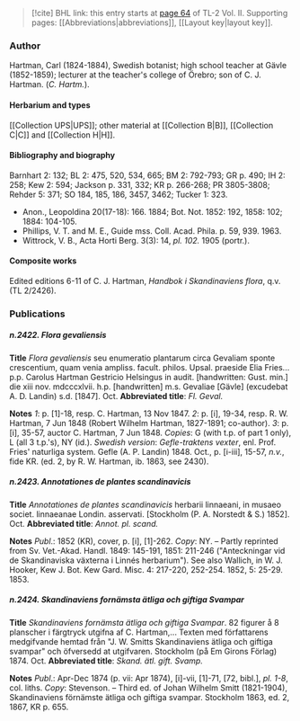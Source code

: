 > [!cite] BHL link: this entry starts at [page 64](https://www.biodiversitylibrary.org/item/103253#page/90/mode/1up) of TL-2 Vol. II.
> Supporting pages: [[Abbreviations|abbreviations]], [[Layout key|layout key]].

### Author

Hartman, Carl (1824-1884), Swedish botanist; high school teacher at Gävle (1852-1859); lecturer at the teacher's college of Örebro; son of C. J. Hartman. (*C. Hartm.*).

#### Herbarium and types

[[Collection UPS|UPS]]; other material at [[Collection B|B]], [[Collection C|C]] and [[Collection H|H]].

#### Bibliography and biography

Barnhart 2: 132; BL 2: 475, 520, 534, 665; BM 2: 792-793; GR p. 490; IH 2: 258; Kew 2: 594; Jackson p. 331, 332; KR p. 266-268; PR 3805-3808; Rehder 5: 371; SO 184, 185, 186, 3457, 3462; Tucker 1: 323.
- Anon., Leopoldina 20(17-18): 166. 1884; Bot. Not. 1852: 192, 1858: 102; 1884: 104-105.
- Phillips, V. T. and M. E., Guide mss. Coll. Acad. Phila. p. 59, 939. 1963.
- Wittrock, V. B., Acta Horti Berg. 3(3): 14, *pl. 102.* 1905 (portr.).

#### Composite works

Edited editions 6-11 of C. J. Hartman, *Handbok i Skandinaviens flora*, q.v. (TL 2/2426).

### Publications

##### n.2422. Flora gevaliensis

**Title**
*Flora gevaliensis* seu enumeratio plantarum circa Gevaliam sponte crescentium, quam venia ampliss. facult. philos. Upsal. praeside Elia Fries... p.p. Carolus Hartman Gestricio Helsingus in audit. \[handwritten: Gust. min.\] die xiii nov. mdcccxlvii. h.p. \[handwritten\] m.s. Gevaliae \[Gävle\] (excudebat A. D. Landin) s.d. \[1847\]. Oct.
**Abbreviated title**: *Fl. Geval.*

**Notes**
*1*: p. \[1\]-18, resp. C. Hartman, 13 Nov 1847.
*2*: p. \[i\], 19-34, resp. R. W. Hartman, 7 Jun 1848 (Robert Wilhelm Hartman, 1827-1891; co-author).
*3*: p. \[i\], 35-57, auctor C. Hartman, 7 Jun 1848.
*Copies*: G (with t.p. of part 1 only), L (all 3 t.p.'s), NY (id.).
*Swedish version*: *Gefle-traktens vexter*, enl. Prof. Fries' naturliga system. Gefle (A. P. Landin) 1848. Oct., p. \[i-iii\], 15-57, *n.v.*, fide KR. (ed. 2, by R. W. Hartman, ib. 1863, see 2430).

##### n.2423. Annotationes de plantes scandinavicis

**Title**
*Annotationes de plantes scandinavicis* herbarii linnaeani, in musaeo societ. linnaeanae Londin. asservati. \[Stockholm (P. A. Norstedt & S.) 1852\]. Oct.
**Abbreviated title**: *Annot. pl. scand.*

**Notes**
*Publ*.: 1852 (KR), cover, p. \[i\], \[1\]-262. *Copy*: NY. – Partly reprinted from Sv. Vet.-Akad. Handl. 1849: 145-191, 1851: 211-246 ("Anteckningar vid de Skandinaviska växterna i Linnés herbarium"). See also Wallich, in W. J. Hooker, Kew J. Bot. Kew Gard. Misc. 4: 217-220, 252-254. 1852, 5: 25-29. 1853.

##### n.2424. Skandinaviens fornämsta ätliga och giftiga Svampar

**Title**
*Skandinaviens fornämsta ätliga och giftiga Svampar*. 82 figurer å 8 planscher i färgtryck utgifna af C. Hartman,... Texten med författarens medgifvande hemtad från "J. W. Smitts Skandinaviens ätliga och giftiga svampar" och öfversedd at utgifvaren. Stockholm (på Em Girons Förlag) 1874. Oct.
**Abbreviated title**: *Skand. ätl. gift. Svamp.*

**Notes**
*Publ*.: Apr-Dec 1874 (p. vii: Apr 1874), \[i\]-vii, \[1\]-71, \[72, bibl.\], *pl. 1-8*, col. liths. *Copy*: Stevenson. – Third ed. of Johan Wilhelm Smitt (1821-1904), Skandinaviens förnämste ätliga och giftiga svampar. Stockholm 1863, ed. 2, 1867, KR p. 655.

